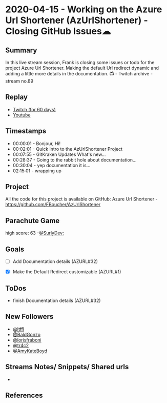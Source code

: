 
# 2020-04-15 - Working on the Azure Url Shortener (AzUrlShortener) - Closing GitHub Issues☁ 

Summary
-------

In this live stream session, Frank is closing some issues or todo for the project Azure Url Shortener. Making the default Url redirect dynamic and adding a little more details in the documentation.
📺 - Twitch archive - stream no.89

Replay
------

- [Twitch (for 60 days)](https://www.twitch.tv/videos/592747642)
- [Youtube](https://youtu.be/fcDFtOl_X-c)


Timestamps
--------

- 00:00:01 - Bonjour, Hi!
- 00:02:01 - Quick intro to the AzUrlShortener Project
- 00:07:55 - GitKraken Updates What's new...
- 00:28:37 - Going to the rabbit hole about documentation...
- 00:30:04 - yep documentation it is...
- 02:15:01 - wrapping up


Project
-------

All the code for this project is available on GitHub: Azure Url Shortener - https://github.com/FBoucher/AzUrlShortener


Parachute Game
--------------

high score: 63 -[@SurlyDev:](https://www.twitch.tv/SurlyDev)

Goals
-----

- [ ] Add Documentation details (AZURL#32)
- [X] Make the Default Redirect customizable (AZURL#1)



ToDos
-----
- finish Documentation details (AZURL#32)


New Followers
-------------

- [@ltffl](https://www.twitch.tv/ltffl)
- [@BaldGonzo](https://www.twitch.tv/BaldGonzo)
- [@lorisfraboni](https://www.twitch.tv/lorisfraboni)
- [@tr4c2](https://www.twitch.tv/tr4c2)
- [@AmyKateBoyd](https://www.twitch.tv/AmyKateBoyd)



Streams Notes/ Snippets/ Shared urls
-----------------------------------

- 


References
----------

